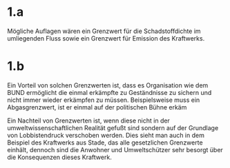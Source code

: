 # 1.a
Mögliche Auflagen wären ein Grenzwert für die Schadstoffdichte im umliegenden Fluss sowie ein Grenzwert für Emission des Kraftwerks.
# 1.b
Ein Vorteil von solchen Grenzwerten ist, dass es Organisation wie dem BUND ermöglicht die einmal erkämpfte zu Geständnisse zu sichern und nicht immer wieder erkämpfen zu müssen. Beispielsweise muss ein Abgasgrenzwert, ist er einmal auf der politischen Bühne erkäm 

Ein Nachteil von Grenzwerten ist, wenn diese nicht in der umweltwissenschaftlichen Realität gefußt sind sondern auf der Grundlage von Lobbistendruck verschoben werden. Dies sieht man auch in dem Beispiel des Kraftwerks aus Stade, das alle gesetzlichen Grenzwerte einhält, dennoch sind die Anwohner und Umweltschützer sehr besorgt über die Konsequenzen dieses Kraftwerk.

